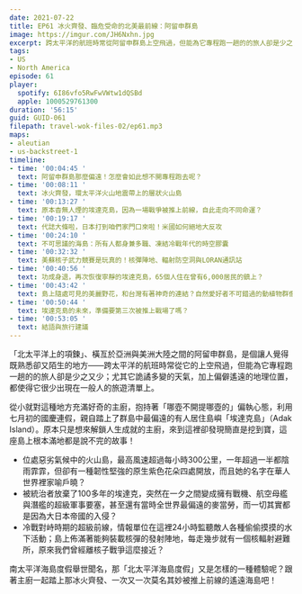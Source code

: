 ```yaml
---
date: 2021-07-22
title: EP61 冰火齊發、臨危受命的北美最前線：阿留申群島
image: https://imgur.com/JH6Nxhn.jpg
excerpt: 跨太平洋的航班時常從阿留申群島上空飛過，但能為它專程跑一趟的的旅人卻是少之又少；原本只是想來解鎖人生成就的主廚，來到這裡卻發現島上根本滿地都是說不完的故事！南太平洋海島度假舉世聞名，那「北太平洋海島度假」又是怎樣的一種體驗呢？跟著主廚一起踏上那冰火齊發、一次又一次莫名其妙被推上前線的遙遠海島吧！
tags:
- US
- North America
episode: 61
player:
  spotify: 6I86vfo5RwFwVWtw1dQSBd
  apple: 1000529761300
duration: '56:15'
guid: GUID-061
filepath: travel-wok-files-02/ep61.mp3
maps:
- aleutian
- us-backstreet-1
timeline:
- time: '00:04:45 '
  text: 阿留申群島那麼偏遠！怎麼會如此想不開專程跑去呢？
- time: '00:08:11 '
  text: 冰火齊發，環太平洋火山地震帶上的層狀火山島
- time: '00:13:27 '
  text: 原本杳無人煙的埃達克島，因為一場戰爭被推上前線，自此走向不同命運？
- time: '00:19:17 '
  text: 代誌大條啦，日本打到咱們家門口來啦！米國如何絕地大反攻
- time: '00:24:10 '
  text: 不可思議的海島：所有人都身兼多職、凍結冷戰年代的時空膠囊
- time: '00:32:32 '
  text: 美蘇核子武力競賽是玩真的！核彈陣地、輻射防空洞與LORAN通訊站
- time: '00:40:56 '
  text: 功成身退，再次恢復寧靜的埃達克島，65個人住在曾有6,000居民的鎮上？
- time: '00:43:42 '
  text: 島上隨處可見的美麗野花，和台灣有著神奇的連結？自然愛好者不可錯過的動植物群像
- time: '00:50:44 '
  text: 埃達克島的未來，準備要第三次被推上戰場了嗎？
- time: '00:53:05 '
  text: 結語與旅行建議
---
```


「北太平洋上的項鍊」、橫亙於亞洲與美洲大陸之間的阿留申群島，是個讓人覺得既熟悉卻又陌生的地方——跨太平洋的航班時常從它的上空飛過，但能為它專程跑一趟的的旅人卻是少之又少；尤其它詭譎多變的天氣，加上偏僻遙遠的地理位置，都使得它很少出現在一般人的旅遊清單上。

從小就對這種地方充滿好奇的主廚，抱持著「哪壺不開提哪壺的」偏執心態，利用七月初的國慶連假，親自踏上了群島中最偏遠的有人居住島嶼「埃達克島」（Adak Island）。原本只是想來解鎖人生成就的主廚，來到這裡卻發現簡直是挖到寶，這座島上根本滿地都是說不完的故事！

* 位處惡劣氣候中的火山島，最高風速超過每小時300公里，一年超過一半都陰雨霏霏，但卻有一種韌性堅強的原生紫色花朵四處開放，而且她的名字在華人世界裡家喻戶曉？
* 被統治者放棄了100多年的埃達克，突然在一夕之間變成擁有戰機、航空母艦與潛艦的超級軍事要塞，甚至還有當時全世界最偏遠的麥當勞，而一切其實都是因為大日本帝國的入侵？
* 冷戰對峙時期的超級前線，情報單位在這裡24小時監聽敵人各種偷偷摸摸的水下活動；島上佈滿著能夠裝載核彈的發射陣地，每走幾步就有一個核輻射避難所，原來我們曾經離核子戰爭這麼接近？

南太平洋海島度假舉世聞名，那「北太平洋海島度假」又是怎樣的一種體驗呢？跟著主廚一起踏上那冰火齊發、一次又一次莫名其妙被推上前線的遙遠海島吧！

